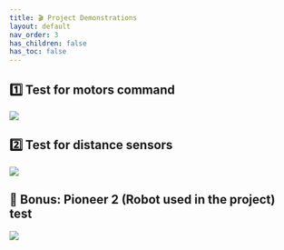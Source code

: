 ```yaml
---
title: 🎬 Project Demonstrations
layout: default
nav_order: 3
has_children: false
has_toc: false
---
```


## 1️⃣ Test for motors command

<!-- https://github.com/user-attachments/assets/a73cb836-4887-44a5-a5e8-89c586a725a9 -->

[![](https://markdown-videos-api.jorgenkh.no/youtube/FsJWMptuWgY)](https://youtu.be/FsJWMptuWgY)

<!-- The video can be watched on youtube by clicking [here](https://youtu.be/FsJWMptuWgY) -->

## 2️⃣ Test for distance sensors

[![](https://markdown-videos-api.jorgenkh.no/youtube/31ghxB5zjZ0)](https://youtu.be/31ghxB5zjZ0)

<!-- The video can be watched on youtube by clicking [here](https://youtu.be/31ghxB5zjZ0) -->

<!-- # 3️⃣ Test for encoders -->

<!-- # 4️⃣ Test for dodge -->

## 🎁 Bonus: Pioneer 2 (Robot used in the project) test

[![](https://markdown-videos-api.jorgenkh.no/youtube/dj5ICpfwBbw)](https://youtu.be/dj5ICpfwBbw)

<!-- The video can be watched on youtube by clicking [here](https://youtu.be/dj5ICpfwBbw) -->
